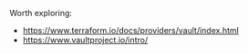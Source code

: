 Worth exploring: 
* https://www.terraform.io/docs/providers/vault/index.html
* https://www.vaultproject.io/intro/

